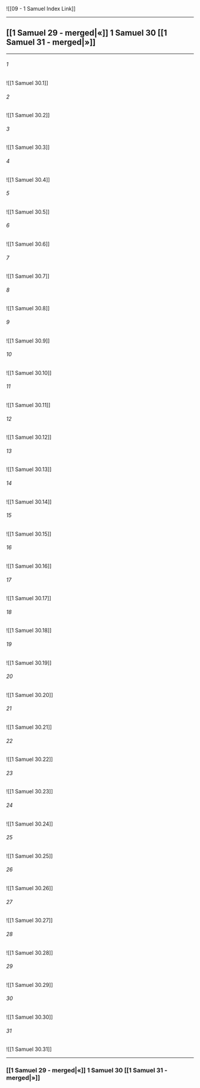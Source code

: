 ![[09 - 1 Samuel Index Link]]

---
##  [[1 Samuel 29 - merged|«]] 1 Samuel 30 [[1 Samuel 31 - merged|»]]

---

###### 1
![[1 Samuel 30.1]] 

###### 2
![[1 Samuel 30.2]] 

###### 3
![[1 Samuel 30.3]] 

###### 4
![[1 Samuel 30.4]]

###### 5 
![[1 Samuel 30.5]] 

###### 6
![[1 Samuel 30.6]] 

###### 7
![[1 Samuel 30.7]] 

###### 8
![[1 Samuel 30.8]] 

###### 9
![[1 Samuel 30.9]] 

###### 10
![[1 Samuel 30.10]] 

###### 11
![[1 Samuel 30.11]] 

###### 12
![[1 Samuel 30.12]]

###### 13
![[1 Samuel 30.13]] 

###### 14
![[1 Samuel 30.14]] 

###### 15
![[1 Samuel 30.15]]

###### 16
![[1 Samuel 30.16]] 

###### 17
![[1 Samuel 30.17]]

###### 18
![[1 Samuel 30.18]] 

###### 19
![[1 Samuel 30.19]] 

###### 20
![[1 Samuel 30.20]]

###### 21
![[1 Samuel 30.21]] 

###### 22
![[1 Samuel 30.22]] 

###### 23
![[1 Samuel 30.23]]

###### 24
![[1 Samuel 30.24]] 

###### 25
![[1 Samuel 30.25]]

###### 26
![[1 Samuel 30.26]] 

###### 27
![[1 Samuel 30.27]] 

###### 28
![[1 Samuel 30.28]]

###### 29
![[1 Samuel 30.29]] 

###### 30
![[1 Samuel 30.30]] 

###### 31
![[1 Samuel 30.31]] 


---
###  [[1 Samuel 29 - merged|«]] 1 Samuel 30 [[1 Samuel 31 - merged|»]]
